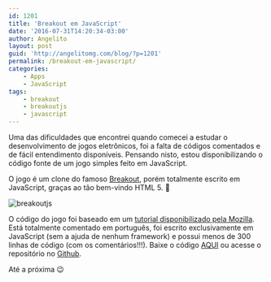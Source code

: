 ```yaml
---
id: 1201
title: 'Breakout em JavaScript'
date: '2016-07-31T14:20:34-03:00'
author: Angelito
layout: post
guid: 'http://angelitomg.com/blog/?p=1201'
permalink: /breakout-em-javascript/
categories:
    - Apps
    - JavaScript
tags:
    - breakout
    - breakoutjs
    - javascript
---
```


Uma das dificuldades que encontrei quando comecei a estudar o desenvolvimento de jogos eletrônicos, foi a falta de códigos comentados e de fácil entendimento disponíveis. Pensando nisto, estou disponibilizando o código fonte de um jogo simples feito em JavaScript.

O jogo é um clone do famoso [Breakout](https://pt.wikipedia.org/wiki/Breakout_(jogo_eletr%C3%B4nico)), porém totalmente escrito em JavaScript, graças ao tão bem-vindo HTML 5. 🙂

![breakoutjs](http://angelitomg.github.io/wp-content/uploads/2016/07/breakoutjs-300x199.png)

O código do jogo foi baseado em um [tutorial disponibilizado pela Mozilla](https://developer.mozilla.org/en-US/docs/Games/Tutorials/2D_Breakout_game_pure_JavaScript). Está totalmente comentado em português, foi escrito exclusivamente em JavaScript (sem a ajuda de nenhum framework) e possui menos de 300 linhas de código (com os comentários!!!). Baixe o código [AQUI](https://angelitomg.github.io/downloads/breakoutjs.zip) ou acesse o repositório no [Github](https://github.com/angelitomg/breakoutjs). 

Até a próxima 😉